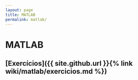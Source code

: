 ```yaml
---
layout: page
title: MATLAB
permalink: matlab/
---
```


# MATLAB

## [Exercícios]({{ site.github.url }}{% link wiki/matlab/exercicios.md %})
